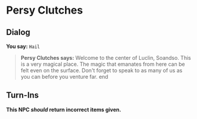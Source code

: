 # Persy Clutches
## Dialog

**You say:** `Hail`



>**Persy Clutches says:** Welcome to the center of Luclin, Soandso. This is a very magical place. The magic that emanates from here can be felt even on the surface. Don't forget to speak to as many of us as you can before you venture far.
end

## Turn-Ins



**This NPC *should* return incorrect items given.**





